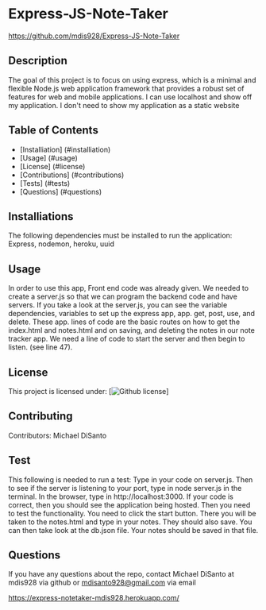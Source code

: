 
    
# Express-JS-Note-Taker
https://github.com/mdis928/Express-JS-Note-Taker
## Description
The goal of this project is to focus on using express, which  is a minimal and flexible Node.js web application framework that provides a robust set of features for web and mobile applications. I can use localhost and show off my application. I don't need to show my application as a static website
## Table of Contents
- [Installiation] (#installiation)
- [Usage] (#usage)
- [License] (#license)
- [Contributions] (#contributions)
- [Tests] (#tests)
- [Questions] (#questions)
## Installiations 
The following dependencies must be installed to run the application: Express, nodemon, heroku, uuid
## Usage
In order to use this app, Front end code was already given. We needed to create a server.js so that we can program the backend code and have servers. If you take a look at the server.js, you can see the variable dependencies, variables to set up the express app, app. get, post, use, and delete. These app. lines of code are the basic routes on how to get the index.html and notes.html and on saving, and deleting the notes in our note tracker app. We need a line of code to start the server and then begin to listen. (see line 47). 
## License
This project is licensed under: [![Github license](https://img.shields.io/badge/license-MIT-blue)]
## Contributing
Contributors: Michael DiSanto
## Test
This following is needed to run a test: Type in your code on server.js. Then to see if the server is listening to your port, type in node server.js in the terminal. In the browser, type in http://localhost:3000. If your code is correct, then you should see the application being hosted. Then you need to test the functionality. You need to click the start button. There you will be taken to the notes.html and type in your notes. They should also save. You can then take look at the db.json file. Your notes should be saved in that file.
## Questions
If you have any questions about the repo, contact Michael DiSanto at mdis928 via github or mdisanto928@gmail.com via email

https://express-notetaker-mdis928.herokuapp.com/
